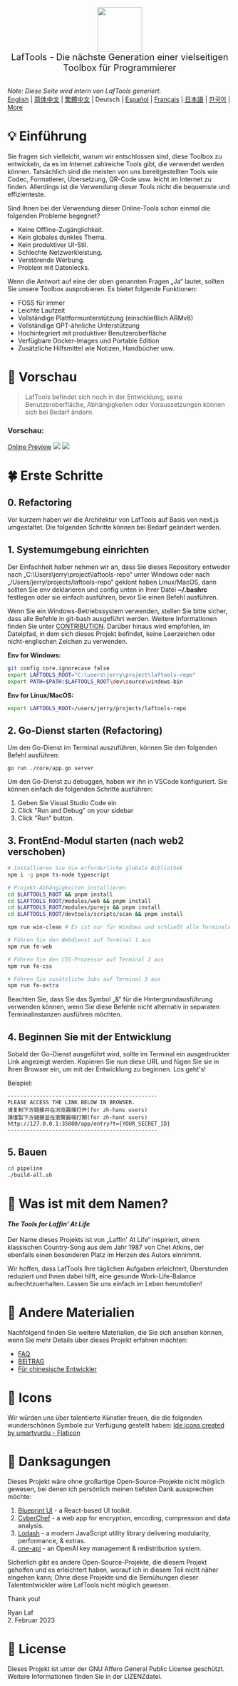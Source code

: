 <p align="center">
<img width="100" src="https://github.com/work7z/LafTools/blob/dev/modules/web2/public/static/icon.png?raw=true"></img>
<br>
<span style="font-size:20px">LafTools - Die nächste Generation einer vielseitigen Toolbox für Programmierer
</span>
<!-- <center>
<div style="text-align:center;">
<a target="_blank" href="http://cloud.laf-tools.com">Vorschau der Insider-Version von LafTools</a>
</div>
</center> -->
<br><br>
</p>

<i>Note: Diese Seite wird intern von LafTools generiert.</i> <br/> [English](/docs/en_US)  |  [简体中文](/docs/zh_CN)  |  [繁體中文](/docs/zh_HK)  |  Deutsch  |  [Español](/docs/es)  |  [Français](/docs/fr)  |  [日本語](/docs/ja)  |  [한국어](/docs/ko) | [More](/docs/) <br/>

# 💡 Einführung

Sie fragen sich vielleicht, warum wir entschlossen sind, diese Toolbox zu entwickeln, da es im Internet zahlreiche Tools gibt, die verwendet werden können. Tatsächlich sind die meisten von uns bereitgestellten Tools wie Codec, Formatierer, Übersetzung, QR-Code usw. leicht im Internet zu finden. Allerdings ist die Verwendung dieser Tools nicht die bequemste und effizienteste.

Sind Ihnen bei der Verwendung dieser Online-Tools schon einmal die folgenden Probleme begegnet?

- Keine Offline-Zugänglichkeit.
- Kein globales dunkles Thema.
- Kein produktiver UI-Stil.
- Schlechte Netzwerkleistung.
- Verstörende Werbung.
- Problem mit Datenlecks.

Wenn die Antwort auf eine der oben genannten Fragen „Ja“ lautet, sollten Sie unsere Toolbox ausprobieren. Es bietet folgende Funktionen:

- FOSS für immer
- Leichte Laufzeit
- Vollständige Plattformunterstützung (einschließlich ARMv8)
- Vollständige GPT-ähnliche Unterstützung
- Hochintegriert mit produktiver Benutzeroberfläche
- Verfügbare Docker-Images und Portable Edition
- Zusätzliche Hilfsmittel wie Notizen, Handbücher usw.

# 🌠 Vorschau

> LafTools befindet sich noch in der Entwicklung, seine Benutzeroberfläche, Abhängigkeiten oder Voraussetzungen können sich bei Bedarf ändern.

### Vorschau:

[Online Preview](http://cloud.laf-tools.com)
![](https://github.com/work7z/LafTools/blob/dev/devtools/images/preview.png?raw=true)
![](https://github.com/work7z/LafTools/blob/dev/devtools/images/preview-dark.png?raw=true)

# 🍀 Erste Schritte

## 0. Refactoring

Vor kurzem haben wir die Architektur von LafTools auf Basis von next.js umgestaltet. Die folgenden Schritte können bei Bedarf geändert werden.

## 1. Systemumgebung einrichten

Der Einfachheit halber nehmen wir an, dass Sie dieses Repository entweder nach „C:\\Users\jerry\\project\\laftools-repo“ unter Windows oder nach „/Users/jerry/projects/laftools-repo“ geklont haben Linux/MacOS, dann sollten Sie env deklarieren und config unten in Ihrer Datei **~/.bashrc** festlegen oder sie einfach ausführen, bevor Sie einen Befehl ausführen.

Wenn Sie ein Windows-Betriebssystem verwenden, stellen Sie bitte sicher, dass alle Befehle in git-bash ausgeführt werden. Weitere Informationen finden Sie unter [CONTRIBUTION](./docs/CONTRIBUTION.md). Darüber hinaus wird empfohlen, im Dateipfad, in dem sich dieses Projekt befindet, keine Leerzeichen oder nicht-englischen Zeichen zu verwenden.

**Env for Windows:**

```bash
git config core.ignorecase false
export LAFTOOLS_ROOT="C:\users\jerry\project\laftools-repo"
export PATH=$PATH:$LAFTOOLS_ROOT\dev\source\windows-bin
```

**Env for Linux/MacOS:**

```bash
export LAFTOOLS_ROOT=/users/jerry/projects/laftools-repo
```

## 2. Go-Dienst starten (Refactoring)

Um den Go-Dienst im Terminal auszuführen, können Sie den folgenden Befehl ausführen:

```shell
go run ./core/app.go server
```

Um den Go-Dienst zu debuggen, haben wir ihn in VSCode konfiguriert. Sie können einfach die folgenden Schritte ausführen:

1. Geben Sie Visual Studio Code ein
2. Click "Run and Debug" on your sidebar
3. Click "Run" button.

## 3. FrontEnd-Modul starten (nach web2 verschoben)

```bash
# Installieren Sie die erforderliche globale Bibliothek
npm i -g pnpm ts-node typescript

# Projekt-Abhängigkeiten installieren
cd $LAFTOOLS_ROOT && pnpm install
cd $LAFTOOLS_ROOT/modules/web && pnpm install
cd $LAFTOOLS_ROOT/modules/purejs && pnpm install
cd $LAFTOOLS_ROOT/devtools/scripts/scan && pnpm install

npm run win-clean # Es ist nur für Windows und schließt alle Terminals und vorherigen Prozesse.

# Führen Sie den Webdienst auf Terminal 1 aus
npm run fe-web

# Führen Sie den CSS-Prozessor auf Terminal 2 aus
npm run fe-css

# Führen Sie zusätzliche Jobs auf Terminal 3 aus
npm run fe-extra

```

Beachten Sie, dass Sie das Symbol „&“ für die Hintergrundausführung verwenden können, wenn Sie diese Befehle nicht alternativ in separaten Terminalinstanzen ausführen möchten.

## 4. Beginnen Sie mit der Entwicklung

Sobald der Go-Dienst ausgeführt wird, sollte im Terminal ein ausgedruckter Link angezeigt werden. Kopieren Sie nun diese URL und fügen Sie sie in Ihren Browser ein, um mit der Entwicklung zu beginnen. Los geht's!

Beispiel:

```output
-----------------------------------------------
PLEASE ACCESS THE LINK BELOW IN BROWSER.
请复制下方链接并在浏览器端打开(for zh-hans users)
請復製下方鏈接並在瀏覽器端打開(for zh-hant users)
http://127.0.0.1:35000/app/entry?t={YOUR_SECRET_ID}
-----------------------------------------------
```

## 5. Bauen

```bash
cd pipeline
./build-all.sh
```

# 🌱 Was ist mit dem Namen?

#### _The Tools for Laffin' At Life_

Der Name dieses Projekts ist von „Laffin' At Life“ inspiriert, einem klassischen Country-Song aus dem Jahr 1987 von Chet Atkins, der ebenfalls einen besonderen Platz im Herzen des Autors einnimmt.

Wir hoffen, dass LafTools Ihre täglichen Aufgaben erleichtert, Überstunden reduziert und Ihnen dabei hilft, eine gesunde Work-Life-Balance aufrechtzuerhalten. Lassen Sie uns einfach im Leben herumtollen!

# 📑 Andere Materialien

Nachfolgend finden Sie weitere Materialien, die Sie sich ansehen können, wenn Sie mehr Details über dieses Projekt erfahren möchten:

- [FAQ](/docs/de/FAQ.md)
- [BEITRAG](/docs/de/CONTRIBUTION.md)
- [Für chinesische Entwickler](/devtools/notes/common/issues.md)

# 💐 Icons

Wir würden uns über talentierte Künstler freuen, die die folgenden wunderschönen Symbole zur Verfügung gestellt haben:
<a href="https://www.flaticon.com/free-icons/ide" title="ide icons">Ide icons created by umartvurdu - Flaticon</a>

# 🙏 Danksagungen

Dieses Projekt wäre ohne großartige Open-Source-Projekte nicht möglich gewesen, bei denen ich persönlich meinen tiefsten Dank aussprechen möchte:

1. [Blueprint UI](https://blueprintjs.com/) - a React-based UI toolkit.
1. [CyberChef](https://github.com/gchq/CyberChef/tree/master) - a web app for encryption, encoding, compression and data analysis.
1. [Lodash](https://github.com/lodash/lodash) - a modern JavaScript utility library delivering modularity, performance, & extras.
1. [one-api](https://github.com/songquanpeng/one-api) - an OpenAI key management & redistribution system.

Sicherlich gibt es andere Open-Source-Projekte, die diesem Projekt geholfen und es erleichtert haben, worauf ich in diesem Teil nicht näher eingehen kann; Ohne diese Projekte und die Bemühungen dieser Talententwickler wäre LafTools nicht möglich gewesen.

Thank you!

Ryan Laf  
2. Februar 2023

# 🪪 License

Dieses Projekt ist unter der GNU Affero General Public License geschützt. Weitere Informationen finden Sie in der LIZENZdatei.
